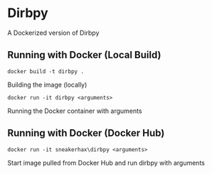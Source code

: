 # Dirbpy

A Dockerized version of Dirbpy

## Running with Docker (Local Build)

```docker build -t dirbpy .```

Building the image (locally)

```docker run -it dirbpy <arguments>```

Running the Docker container with arguments

## Running with Docker (Docker Hub)

```docker run -it sneakerhax\dirbpy <arguments>```

Start image pulled from Docker Hub and run dirbpy with arguments

